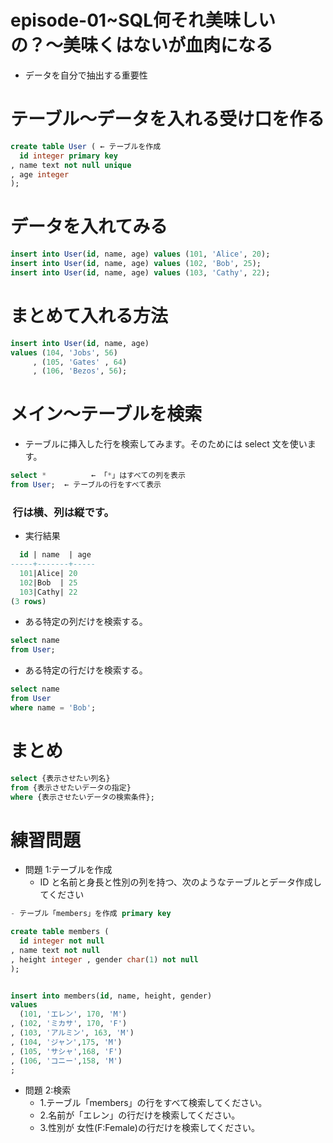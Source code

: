 # episode-01~SQL何それ美味しいの？〜美味くはないが血肉になる
- データを自分で抽出する重要性

# テーブル〜データを入れる受け口を作る
``` sql
create table User ( ← テーブルを作成 
  id integer primary key
, name text not null unique 
, age integer
);
```

# データを入れてみる
``` sql
insert into User(id, name, age) values (101, 'Alice', 20);
insert into User(id, name, age) values (102, 'Bob', 25);
insert into User(id, name, age) values (103, 'Cathy', 22);
```

# まとめて入れる方法
``` sql
insert into User(id, name, age) 
values (104, 'Jobs', 56)
     , (105, 'Gates' , 64) 
     , (106, 'Bezos', 56);
```

# メイン〜テーブルを検索
- テーブルに挿入した行を検索してみます。そのためには select 文を使います。
``` sql
select *          ← 「*」はすべての列を表示 
from User;  ← テーブルの行をすべて表示
```
###  行は横、列は縦です。

- 実行結果
``` sql
  id | name  | age 
-----+-------+----- 
  101|Alice| 20 
  102|Bob  | 25 
  103|Cathy| 22
(3 rows)
```
- ある特定の列だけを検索する。
``` sql
select name 
from User;
```

- ある特定の行だけを検索する。
``` sql
select name 
from User
where name = 'Bob';
```

# まとめ
``` sql
select {表示させたい列名} 
from {表示させたいデータの指定}
where {表示させたいデータの検索条件};
```

# 練習問題
- 問題 1:テーブルを作成
  - ID と名前と身長と性別の列を持つ、次のようなテーブルとデータ作成してください
``` sql
- テーブル「members」を作成 primary key

create table members (
  id integer not null
, name text not null
, height integer , gender char(1) not null 
);


insert into members(id, name, height, gender)
values 
  (101, 'エレン', 170, 'M')
, (102, 'ミカサ', 170, 'F') 
, (103, 'アルミン', 163, 'M')
, (104, 'ジャン',175, 'M')
, (105, 'サシャ',168, 'F')
, (106, 'コニー',158, 'M')
;
```

- 問題 2:検索
  - 1.テーブル「members」の行をすべて検索してください。
  - 2.名前が「エレン」の行だけを検索してください。
  - 3.性別が 女性(F:Female)の行だけを検索してください。
  
  
  
